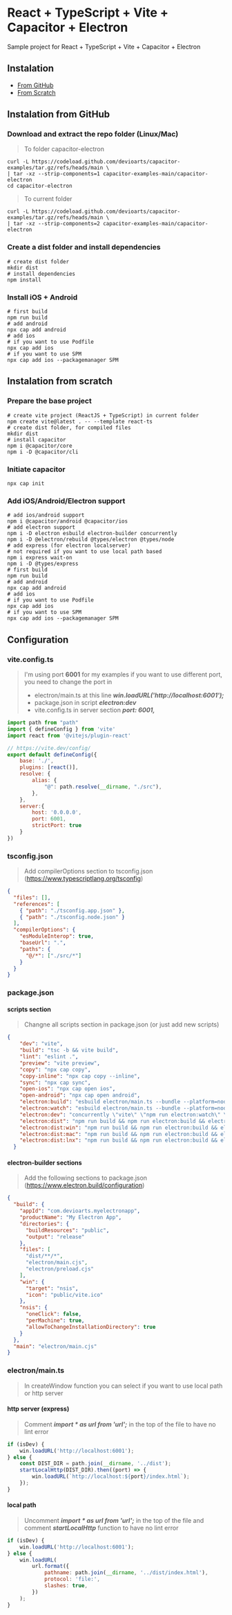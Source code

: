 # React + TypeScript + Vite + Capacitor + Electron

Sample project for React + TypeScript + Vite + Capacitor + Electron

## Instalation

- [From GitHub](#instalation-from-github)
- [From Scratch](#instalation-from-scratch)

## Instalation from GitHub

### Download and extract the repo folder (Linux/Mac)
> To folder capacitor-electron
```shell
curl -L https://codeload.github.com/devioarts/capacitor-examples/tar.gz/refs/heads/main \
| tar -xz --strip-components=1 capacitor-examples-main/capacitor-electron
cd capacitor-electron
```
> To current folder
```shell
curl -L https://codeload.github.com/devioarts/capacitor-examples/tar.gz/refs/heads/main \
| tar -xz --strip-components=2 capacitor-examples-main/capacitor-electron
```
### Create a dist folder and install dependencies
```shell
# create dist folder
mkdir dist
# install dependencies
npm install
```
### Install iOS + Android
```shell
# first build
npm run build
# add android
npx cap add android
# add ios
# if you want to use Podfile
npx cap add ios
# if you want to use SPM
npx cap add ios --packagemanager SPM
```

## Instalation from scratch
### Prepare the base project
```shell
# create vite project (ReactJS + TypeScript) in current folder
npm create vite@latest . -- --template react-ts
# create dist folder, for compiled files
mkdir dist
# install capacitor
npm i @capacitor/core
npm i -D @capacitor/cli
```
### Initiate capacitor
```shell
npx cap init
```
### Add iOS/Android/Electron support
```shell
# add ios/android support
npm i @capacitor/android @capacitor/ios
# add electron support
npm i -D electron esbuild electron-builder concurrently
npm i -D @electron/rebuild @types/electron @types/node 
# add express (for electron localserver)
# not required if you want to use local path based
npm i express wait-on
npm i -D @types/express
# first build
npm run build
# add android
npx cap add android
# add ios
# if you want to use Podfile
npx cap add ios
# if you want to use SPM
npx cap add ios --packagemanager SPM
```

## Configuration

### vite.config.ts
> I'm using port **6001** for my examples
> if you want to use different port, 
> you need to change the port in 
>- electron/main.ts at this line ***win.loadURL('http://localhost:6001');***
>- package.json in script ***electron:dev***
>- vite.config.ts in server section ***port: 6001,***
>
```js
import path from "path"
import { defineConfig } from 'vite'
import react from '@vitejs/plugin-react'

// https://vite.dev/config/
export default defineConfig({
    base: './',
    plugins: [react()],
    resolve: {
        alias: {
            "@": path.resolve(__dirname, "./src"),
        },
    },
    server:{
        host: '0.0.0.0',
        port: 6001,
        strictPort: true
    }
})
```
### tsconfig.json
> Add compilerOptions section to tsconfig.json (https://www.typescriptlang.org/tsconfig)
```json
{
  "files": [],
  "references": [
    { "path": "./tsconfig.app.json" },
    { "path": "./tsconfig.node.json" }
  ],
  "compilerOptions": {
    "esModuleInterop": true,
    "baseUrl": ".",
    "paths": {
      "@/*": ["./src/*"]
    }
  }
}
```

### package.json 
#### scripts section
> Changne all scripts section in package.json (or just add new scripts)

```json
{
    "dev": "vite",
    "build": "tsc -b && vite build",
    "lint": "eslint .",
    "preview": "vite preview",
    "copy": "npx cap copy",
    "copy-inline": "npx cap copy --inline",
    "sync": "npx cap sync",
    "open-ios": "npx cap open ios",
    "open-android": "npx cap open android",
    "electron:build": "esbuild electron/main.ts --bundle --platform=node --external:electron --outfile=electron/main.cjs && esbuild electron/preload.cjs --bundle --platform=node --external:electrons",
    "electron:watch": "esbuild electron/main.ts --bundle --platform=node --external:electron --outfile=electron/main.cjs --watch",
    "electron:dev": "concurrently \"vite\" \"npm run electron:watch\" \"wait-on http://localhost:6001 && electron electron/main.cjs\"",
    "electron:dist": "npm run build && npm run electron:build && electron-builder",
    "electron:dist:win": "npm run build && npm run electron:build && electron-builder -w --x64",
    "electron:dist:mac": "npm run build && npm run electron:build && electron-builder -m --arm64",
    "electron:dist:lnx": "npm run build && npm run electron:build && electron-builder -l --x64"
  }
```
#### electron-builder sections
> Add the following sections to package.json (https://www.electron.build/configuration)
```json
{
  "build": {
    "appId": "com.devioarts.myelectronapp",
    "productName": "My Electron App",
    "directories": {
      "buildResources": "public",
      "output": "release"
    },
    "files": [
      "dist/**/*",
      "electron/main.cjs",
      "electron/preload.cjs"
    ],
    "win": {
      "target": "nsis",
      "icon": "public/vite.ico"
    },
    "nsis": {
      "oneClick": false,
      "perMachine": true,
      "allowToChangeInstallationDirectory": true
    }
  },
  "main": "electron/main.cjs"
}
```

### electron/main.ts
> In createWindow function you can select if you want to use local path or http server
#### http server (express)
> Comment ***import * as url from 'url';*** in the top of the file to have no lint error
```js
if (isDev) {
    win.loadURL('http://localhost:6001');
} else {
    const DIST_DIR = path.join(__dirname, '../dist');
    startLocalHttp(DIST_DIR).then((port) => {
        win.loadURL(`http://localhost:${port}/index.html`);
    });
}
```
#### local path
> Uncomment ***import * as url from 'url';*** in the top of the file
> and comment ***startLocalHttp*** function to have no lint error
```js
if (isDev) {
    win.loadURL('http://localhost:6001');
} else {
    win.loadURL(
        url.format({
            pathname: path.join(__dirname, '../dist/index.html'),
            protocol: 'file:',
            slashes: true,
        })
    );
}
```